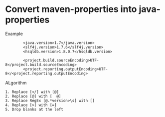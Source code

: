 Convert maven-properties into java-properties
=============================================

Example

    		<java.version>1.7</java.version>
    		<slf4j.version>1.7.6</slf4j.version>
    		<hsqldb.version>1.8.0.7</hsqldb.version>
    		
    		<project.build.sourceEncoding>UTF-8</project.build.sourceEncoding>
    		<project.reporting.outputEncoding>UTF-8</<project.reporting.outputEncoding>

ALgorithm

	1. Replace [</] with [@]
	2. Replace [@] with [  @]
	3. Replace RegEx [@.*version>\s] with []
	4. Replace [>] with [=]
	5. Drop blanks at the left 